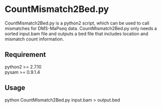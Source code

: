 # CountMismatch2Bed.py 
CountMismatch2Bed.py is a python2 script, which can be used to call mismatches for DMS-MaPseq data.
CountMismatch2Bed.py only needs a sorted input.bam file and outputs a bed file that includes location and mismatch count information.

## Requirement
python2 >= 2.7.10\
pysam >= 0.9.1.4

## Usage
python CountMismatch2Bed.py input.bam > output.bed
